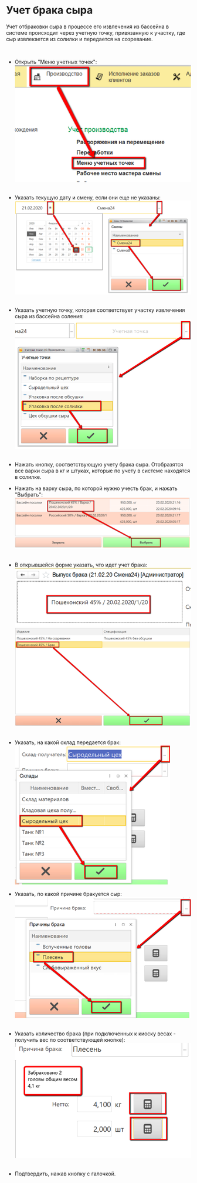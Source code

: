 # Учет брака сыра


Учет отбраковки сыра в процессе его извлечения из бассейна в системе
происходит через учетную точку, привязанную к участку, где сыр
извлекается из солилки и передается на созревание.

 

-   Открыть "Меню учетных точек":
    ![](AccountingDefectCheese.assets/drex_uchet_braka_syra_custom.png)
     
-   Указать текущую дату и смену, если они еще не указаны:
    ![](AccountingDefectCheese.assets/drex_uchet_braka_syra_custom_2.png)
     
-   Указать учетную точку, которая соответствует участку извлечения сыра
    из бассейна соления:
    ![](AccountingDefectCheese.assets/drex_uchet_braka_syra_custom_3.png)
     
-   Нажать кнопку, соответствующую учету брака сыра. Отобразятся все
    варки сыра в кг и штуках, которые по учету в системе находятся в
    солилке.
    
-   Нажать на варку сыра, по которой нужно учесть брак, и нажать
    "Выбрать":
    ![](AccountingDefectCheese.assets/drex_uchet_braka_syra_custom_4.png)
     
-   В открывшейся форме указать, что идет учет брака:
    ![](AccountingDefectCheese.assets/drex_uchet_braka_syra_custom_5.png)
    ![](AccountingDefectCheese.assets/drex_uchet_braka_syra_custom_6.png)
     
-   Указать, на какой склад передается брак:
    ![](AccountingDefectCheese.assets/drex_uchet_braka_syra_custom_7.png)
     
-   Указать, по какой причине бракуется сыр:
    ![](AccountingDefectCheese.assets/drex_uchet_braka_syra_custom_8.png)
     
-   Указать количество брака (при подключенных к киоску весах - получить
    вес по соответствующей кнопке):
    ![](AccountingDefectCheese.assets/drex_uchet_braka_syra_custom_9.png)
     
-   Подтвердить, нажав кнопку с галочкой.
     

